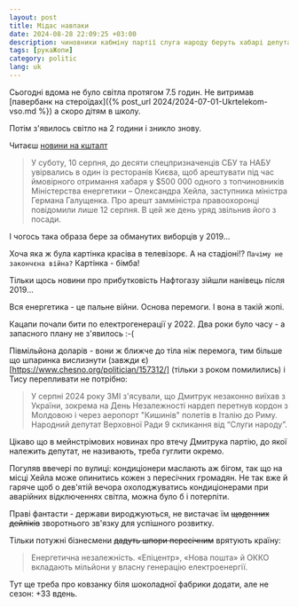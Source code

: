 ```yaml
---
layout: post
title: Мідас навпаки
date: 2024-08-28 22:09:25 +03:00
description: чиновники кабміну партії слуга народу беруть хабарі депутати слуги народу втікають за кордон
tags: [рукаЖопи]
category: politic
lang: uk
---
```


Сьогодні вдома не було світла протягом 7.5 годин.
Не витримав [павербанк на стероїдах]({% post_url 2024/2024-07-01-Ukrtelekom-vso.md %}) а скоро дітям в школу.

Потім з'явилось світло на 2 години і зникло знову.

Читаєш [новини на кшталт](https://forbes.ua/money/za-spriyannya-ministra-galushchenko-zastupnik-ministra-energetiki-vtrativ-posadu-i-mozhe-sisti-na-12-rokiv-khto-takiy-oleksandr-kheylo-i-yaka-rol-u-vugilniy-spravi-ministra-energetiki-13082024-22971)
> У суботу, 10 серпня, до десяти спецпризначенців СБУ та НАБУ увірвались в один із ресторанів Києва, щоб арештувати під час ймовірного отримання хабаря у $500 000 одного з топчиновників Міністерства енергетики – Олександра Хейла, заступника міністра Германа Галущенка. Про арешт замміністра правоохоронці повідомили лише 12 серпня. В цей же день уряд звільнив його з посади.

І чогось така образа бере за обманутих виборців у 2019...

Хоча яка ж була картінка красіва в телевізорє. 
А на стадіоні!? 
`Пачіму не закончєна війна?`
Картінка - бімба!

Тільки щось новини про прибутковість Нафтогазу зійшли нанівець після 2019...

Вся енергетика - це пальне війни.
Основа перемоги.
І вона в такій жопі.

Кацапи почали бити по електрогенерації у 2022. 
Два роки було часу - а запасного плану не з'явилось :-(

Півмільйона доларів - вони ж ближче до тіла ніж перемога, тим більше що шпаринка вислизнути 
(завжди є)[https://www.chesno.org/politician/157312/] (тільки з роком помилились) і Тису перепливати не потрібно:

> У серпні 2024 року ЗМІ з'ясували, що Дмитрук незаконно виїхав з України, зокрема на День Незалежності нардеп перетнув кордон з Молдовою і через аеропорт "Кишинів" полетів в Італію до Риму.
Народний депутат Верховної Ради 9 скликання від “Слуги народу”.

Цікаво що в мейнстрімових новинах про втечу Дмитрука партію, до якої належить депутат, не називають, треба гуглити окремо.

Погуляв ввечері по вулиці:
кондиціонери маслають аж бігом, так що на місці Хейла може опинитись кожен з пересічних громадян.
Не так вже й гаряче щоб о дев'ятій вечора охолоджуватись кондиціонерами при аварійних відключеннях світла, можна було б і потерпіти.

Праві фантасти - держави вироджуються, не вистачає їм ~~щоденних дейліків~~ зворотнього зв'язку для успішного розвитку.

Тільки потужні бізнесмени ~~дадуть шпори пересічним~~ врятують країну:

> Енергетична незалежність. «Епіцентр», «Нова пошта» й ОККО вкладають мільйони у власну генерацію електроенергії.

Тут ще треба про ковзанку біля шоколадної фабрики додати, але не сезон: +33 вдень.